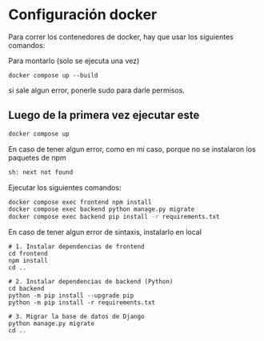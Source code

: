 # Configuración docker

Para correr los contenedores de docker, hay que usar los siguientes comandos:

Para montarlo (solo se ejecuta una vez)

```
docker compose up --build
```

si sale algun error, ponerle sudo para darle permisos.

## Luego de la primera vez ejecutar este

```bash
docker compose up
```

En caso de tener algun error, como en mi caso, porque no se instalaron los paquetes de npm
```bash
sh: next not found
```

Ejecutar los siguientes comandos:
```bash
docker compose exec frontend npm install
docker compose exec backend python manage.py migrate
docker compose exec backend pip install -r requirements.txt
```

En caso de tener algun error de sintaxis, instalarlo en local

```
# 1. Instalar dependencias de frontend
cd frontend
npm install
cd ..

# 2. Instalar dependencias de backend (Python)
cd backend
python -m pip install --upgrade pip
python -m pip install -r requirements.txt

# 3. Migrar la base de datos de Django
python manage.py migrate
cd ..
```